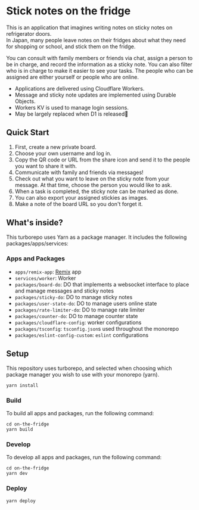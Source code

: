 # Stick notes on the fridge

This is an application that imagines writing notes on sticky notes on refrigerator doors.  
In Japan, many people leave notes on their fridges about what they need for shopping or school, and stick them on the fridge.

You can consult with family members or friends via chat, assign a person to be in charge, and record the information as a sticky note. You can also filter who is in charge to make it easier to see your tasks. The people who can be assigned are either yourself or people who are online.

- Applications are delivered using Cloudflare Workers.
- Message and sticky note updates are implemented using Durable Objects.
- Workers KV is used to manage login sessions.
- May be largely replaced when D1 is released🤔

## Quick Start

1. First, create a new private board.
2. Choose your own username and log in.
3. Copy the QR code or URL from the share icon and send it to the people you want to share it with.
4. Communicate with family and friends via messages!
5. Check out what you want to leave on the sticky note from your message. At that time, choose the person you would like to ask.
6. When a task is completed, the sticky note can be marked as done.
7. You can also export your assigned stickies as images.
8. Make a note of the board URL so you don't forget it.

## What's inside?

This turborepo uses Yarn as a package manager. It includes the following packages/apps/services:

### Apps and Packages

- `apps/remix-app`: [Remix](https://remix.run) app
- `services/worker`: Worker
- `packages/board-do`: DO that implements a websocket interface to place and manage messages and sticky notes
- `packages/sticky-do`: DO to manage sticky notes
- `packages/user-state-do`: DO to manage users online state
- `packages/rate-limiter-do`: DO to manage rate limiter
- `packages/counter-do`: DO to manage counter state
- `packages/cloudflare-config`: worker configurations
- `packages/tsconfig`: `tsconfig.json`s used throughout the monorepo
- `packages/eslint-config-custom`: `eslint` configurations

## Setup

This repository uses turborepo, and selected when choosing which package manager you wish to use with your monorepo (yarn).

```
yarn install
```

### Build

To build all apps and packages, run the following command:

```
cd on-the-fridge
yarn build
```

### Develop

To develop all apps and packages, run the following command:

```
cd on-the-fridge
yarn dev
```

### Deploy

```
yarn deploy
```